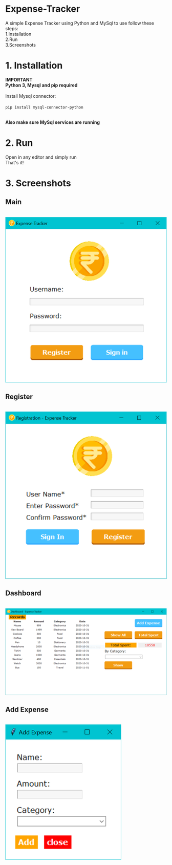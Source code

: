 # Expense-Tracker
A simple Expense Tracker using Python and MySql to use follow these steps:
<br>1.Installation
<br>2.Run
<br>3.Screenshots

<h1>1. Installation</h1>
<p><b>IMPORTANT<br>Python 3, Mysql and pip required</b><br><br>
Install Mysql connector: <br>
 <code>
pip install mysql-connector-python
</code><br>
</P>

<p><b>Also make sure MySql services are running</b><br></p>
<h1>2. Run</h1>
<p>Open in any editor and simply run<br>
 That's it!
</P>
<h1>3. Screenshots</h1>
<p><h2>Main</h2><br>
<img src="https://github.com/VickeyMandal/Expense-Tracker/blob/master/Screenshot/MAIN.PNG" alt="Main">
<h2>Register</h2><br>
 <img src="https://github.com/VickeyMandal/Expense-Tracker/blob/master/Screenshot/REGISTRATION.PNG" alt="Register">
 <h2>Dashboard</h2><br>
 <img src="https://github.com/VickeyMandal/Expense-Tracker/blob/master/Screenshot/DASHBOARD01.PNG" alt="Dashboard">
 <h2>Add Expense</h2><br>
 <img src="https://github.com/VickeyMandal/Expense-Tracker/blob/master/Screenshot/ADD%20EXPENSE.PNG" alt="Main">
</P>
